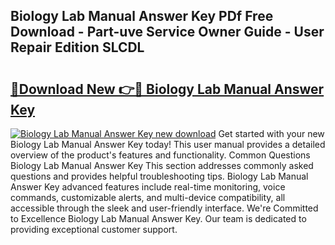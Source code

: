 ## Biology Lab Manual Answer Key PDf Free Download - Part-uve Service Owner Guide - User Repair Edition SLCDL

# <h2><a href="http://bc31699.oget.top/?id=Biology+Lab+Manual+Answer+Key">🔗Download New 👉🔴 Biology Lab Manual Answer Key</a></h2>

[![Biology Lab Manual Answer Key new download](https://i.imgur.com/5g1atiW.png)](http://bc31699.oget.top/?id=Biology+Lab+Manual+Answer+Key)
Get started with your new Biology Lab Manual Answer Key today! This user manual provides a detailed overview of the product's features and functionality. Common Questions Biology Lab Manual Answer Key This section addresses commonly asked questions and provides helpful troubleshooting tips. Biology Lab Manual Answer Key advanced features include real-time monitoring, voice commands, customizable alerts, and multi-device compatibility, all accessible through the sleek and user-friendly interface. We're Committed to Excellence Biology Lab Manual Answer Key. Our team is dedicated to providing exceptional customer support.
